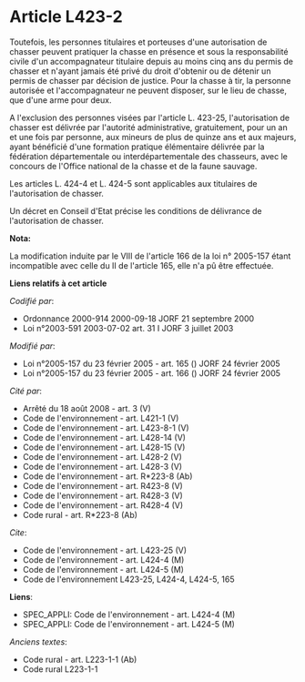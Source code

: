 # Article L423-2

Toutefois, les personnes titulaires et porteuses d'une autorisation de chasser peuvent pratiquer la chasse en présence et
sous la responsabilité civile d'un accompagnateur titulaire depuis au moins cinq ans du permis de chasser et n'ayant jamais
été privé du droit d'obtenir ou de détenir un permis de chasser par décision de justice. Pour la chasse à tir, la personne
autorisée et l'accompagnateur ne peuvent disposer, sur le lieu de chasse, que d'une arme pour deux.

A l'exclusion des personnes visées par l'article L. 423-25, l'autorisation de chasser est délivrée par l'autorité
administrative, gratuitement, pour un an et une fois par personne, aux mineurs de plus de quinze ans et aux majeurs, ayant
bénéficié d'une formation pratique élémentaire délivrée par la fédération départementale ou interdépartementale des
chasseurs, avec le concours de l'Office national de la chasse et de la faune sauvage.

Les articles L. 424-4 et L. 424-5 sont applicables aux titulaires de l'autorisation de chasser.

Un décret en Conseil d'Etat précise les conditions de délivrance de l'autorisation de chasser.

**Nota:**

La modification induite par le VIII de l'article 166 de la loi n° 2005-157 étant incompatible avec celle du II de l'article
165, elle n'a pû être effectuée.

**Liens relatifs à cet article**

_Codifié par_:

  - Ordonnance 2000-914 2000-09-18 JORF 21 septembre 2000
  - Loi n°2003-591 2003-07-02 art. 31 I JORF 3 juillet 2003

_Modifié par_:

  - Loi n°2005-157 du 23 février 2005 - art. 165 () JORF 24 février 2005
  - Loi n°2005-157 du 23 février 2005 - art. 166 () JORF 24 février 2005

_Cité par_:

  - Arrêté du 18 août 2008 - art. 3 (V)
  - Code de l'environnement - art. L421-1 (V)
  - Code de l'environnement - art. L423-8-1 (V)
  - Code de l'environnement - art. L428-14 (V)
  - Code de l'environnement - art. L428-15 (V)
  - Code de l'environnement - art. L428-2 (V)
  - Code de l'environnement - art. L428-3 (V)
  - Code de l'environnement - art. R*223-8 (Ab)
  - Code de l'environnement - art. R423-8 (V)
  - Code de l'environnement - art. R428-3 (V)
  - Code de l'environnement - art. R428-4 (V)
  - Code rural - art. R*223-8 (Ab)

_Cite_:

  - Code de l'environnement - art. L423-25 (V)
  - Code de l'environnement - art. L424-4 (M)
  - Code de l'environnement - art. L424-5 (M)
  - Code de l'environnement L423-25, L424-4, L424-5, 165

**Liens**:

  - SPEC_APPLI: Code de l'environnement - art. L424-4 (M)
  - SPEC_APPLI: Code de l'environnement - art. L424-5 (M)

_Anciens textes_:

  - Code rural - art. L223-1-1 (Ab)
  - Code rural L223-1-1
